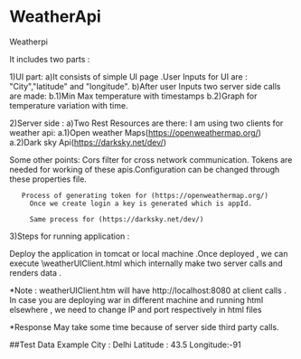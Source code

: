 # WeatherApi
Weatherpi

It includes  two parts :

1)UI part:
   a)It consists of simple UI page .User Inputs for UI are : "City","latitude" and "longitude".
   b)After user Inputs two server side calls are made:
           b.1)Min Max temperature with timestamps
           b.2)Graph for temperature variation with time.
           
 2)Server side :
         a)Two Rest Resources are there:
              I am  using two clients for weather api:
                   a.1)Open weather Maps(https://openweathermap.org/)
                   a.2)Dark sky Api(https://darksky.net/dev/)
                   
  Some other points:
       Cors filter for cross network communication.
       Tokens are needed for working  of these apis.Configuration can be changed through these properties file.
       
       Process of generating token for (https://openweathermap.org/)
         Once we create login a key is generated which is appId.
         
         Same process for (https://darksky.net/dev/)
         
         
         
  3)Steps for running application :
  
   Deploy the application in tomcat or local machine .Once deployed , we can execute  \weatherUIClient.html
   which internally make two server calls and renders data .
   
   *Note :  weatherUIClient.htm will have http://localhost:8080 at client calls . In case you are deploying war in different machine and running html 
   elsewhere , we need to change IP and port respectively in html files 
   
   *Response May take some time because of server side third party calls.
   
   ##Test Data Example
   City : Delhi 
   Latitude : 43.5
   Longitude:-91
   
     
